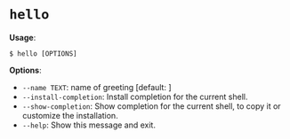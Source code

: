 # `hello`

**Usage**:

```console
$ hello [OPTIONS]
```

**Options**:

* `--name TEXT`: name of greeting  [default: ]
* `--install-completion`: Install completion for the current shell.
* `--show-completion`: Show completion for the current shell, to copy it or customize the installation.
* `--help`: Show this message and exit.

